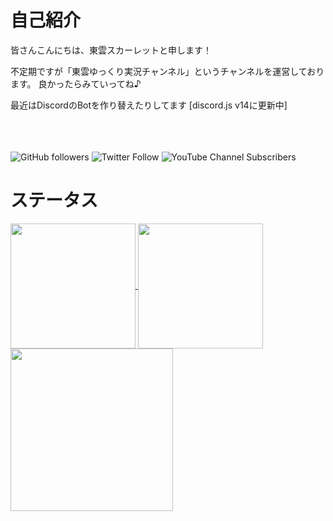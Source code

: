 # 自己紹介
皆さんこんにちは、東雲スカーレットと申します！

不定期ですが「東雲ゆっくり実況チャンネル」というチャンネルを運営しております。
良かったらみていってね♪

最近はDiscordのBotを作り替えたりしてます [discord.js v14に更新中]

<br><br><br>
<img alt="GitHub followers" src="https://img.shields.io/github/followers/SinonomeNetwork?label=GitHub%20Followers&style=flat&logo=GitHub&color=blue">
<img alt="Twitter Follow" src="https://img.shields.io/twitter/follow/manago0403_?label=Twitter%20%40manago0403_&style=flat&logo=Twitter&logoColor=%231D9BF0&color=green">
<img alt="YouTube Channel Subscribers" src="https://img.shields.io/youtube/channel/subscribers/UCLImwK555oNaP0VJeMrMagw?style=flat&logo=YouTube&logoColor=%23FF0000&label=YouTube%20%40SYZCH%20%E6%9D%B1%E9%9B%B2%E3%82%86%E3%81%A3%E3%81%8F%E3%82%8A%E5%AE%9F%E6%B3%81%E3%83%81%E3%83%A3%E3%83%B3%E3%83%8D%E3%83%AB&color=%23FF0000">





# ステータス
<a href="https://github.com/anuraghazra/github-readme-stats">
  <img align="center" height="200px" src="https://github-readme-stats.vercel.app/api/top-langs/?username=SinonomeNetwork&theme=dark&layout=compact" />
</a>
<a href="https://github.com/anuraghazra/github-readme-stats">
  <img align="center" height="200px" src="https://github-readme-stats.vercel.app/api?username=SinonomeNetwork&show_icons=true&theme=dark" />
</a>
<a href="https://github.com/vn7n24fzkq/github-profile-summary-cards">
  <img align="center" height="260px" src="http://github-profile-summary-cards.vercel.app/api/cards/profile-details?username=SinonomeNetwork&theme=github_dark">

  
